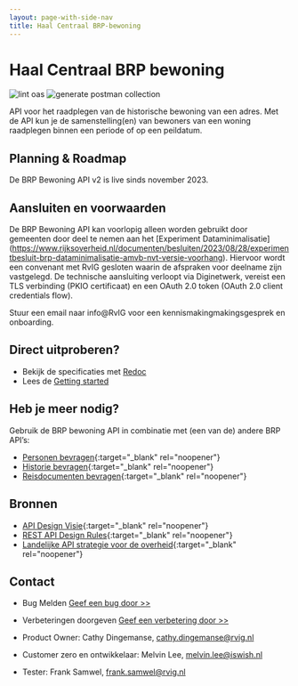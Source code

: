 ```yaml
---
layout: page-with-side-nav
title: Haal Centraal BRP-bewoning
---
```

# Haal Centraal BRP bewoning

![lint oas](https://github.com/BRP-API/Haal-Centraal-BRP-Bewoning/workflows/lint-oas/badge.svg)
![generate postman collection](https://github.com/BRP-API/Haal-Centraal-BRP-Bewoning/workflows/generate-postman-collection/badge.svg)

API voor het raadplegen van de historische bewoning van een adres. Met de API kun je de samenstelling(en) van bewoners van een woning raadplegen binnen een periode of op een peildatum.

## Planning & Roadmap
De BRP Bewoning API v2 is live sinds november 2023. 

## Aansluiten en voorwaarden
De BRP Bewoning API kan voorlopig alleen worden gebruikt door gemeenten door deel te nemen aan het [Experiment Dataminimalisatie] (https://www.rijksoverheid.nl/documenten/besluiten/2023/08/28/experimentbesluit-brp-dataminimalisatie-amvb-nvt-versie-voorhang). Hiervoor wordt een convenant met RvIG gesloten waarin de afspraken voor deelname zijn vastgelegd. De technische aansluiting verloopt via Diginetwerk, vereist een TLS verbinding (PKIO certificaat) en een OAuth 2.0 token (OAuth 2.0 client credentials flow).

Stuur een email naar info@RvIG voor een kennismakingmakingsgesprek en onboarding.

## Direct uitproberen?
* Bekijk de specificaties met [Redoc](https://brp-api.github.io/Haal-Centraal-BRP-bewoning/v2/redoc)
* Lees de [Getting started](https://brp-api.github.io/Haal-Centraal-BRP-bewoning/v2/getting-started)
  
## Heb je meer nodig? 
Gebruik de BRP bewoning API in combinatie met (een van de) andere BRP API’s:

* [Personen bevragen](https://BRP-API.github.io/Haal-Centraal-BRP-bevragen){:target="_blank" rel="noopener"}
* [Historie bevragen](https://BRP-API.github.io/Haal-Centraal-BRP-historie-bevragen){:target="_blank" rel="noopener"}
* [Reisdocumenten bevragen](https://BRP-API.github.io/Haal-Centraal-Reisdocumenten-bevragen){:target="_blank" rel="noopener"}

## Bronnen

* [API Design Visie](https://github.com/Geonovum/KP-APIs/blob/master/overleggen/Werkgroep%20API%20design%20visie/API%20Design%20Visie.md){:target="_blank" rel="noopener"}
* [REST API Design Rules](https://docs.geostandaarden.nl/api/API-Designrules/){:target="_blank" rel="noopener"}
* [Landelijke API strategie voor de overheid](https://geonovum.github.io/KP-APIs/){:target="_blank" rel="noopener"}

## Contact

* Bug Melden
  [Geef een bug door >>](https://github.com/BRP-API/Haal-Centraal-BRP-bewoning/issues/new?assignees=&labels=bug&template=bug_report.md&title=)
* Verbeteringen doorgeven
  [Geef een verbetering door >>](https://github.com/BRP-API/Haal-Centraal-BRP-bewoning/issues/new?assignees=&labels=enhancement&template=enhancement.md&title=)

* Product Owner: Cathy Dingemanse, [cathy.dingemanse@rvig.nl](mailto:cathy.dingemanse@rvig.nl)
* Customer zero en ontwikkelaar: Melvin Lee, [melvin.lee@iswish.nl](mailto:melvin.lee@rvig.nl)
* Tester: Frank Samwel, [frank.samwel@rvig.nl](mailto:frank.samwel@rvig.nl)


